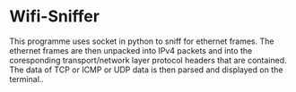 # Wifi-Sniffer
This programme uses socket in python to sniff for ethernet frames. The ethernet frames are then unpacked into IPv4 packets and into the coresponding transport/network layer protocol headers that are contained. The data of TCP or ICMP or UDP data is then parsed and displayed on the terminal.. 
